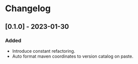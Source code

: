 # Changelog

## [0.1.0] - 2023-01-30

### Added

- Introduce constant refactoring.
- Auto format maven coordinates to version catalog on paste. 
